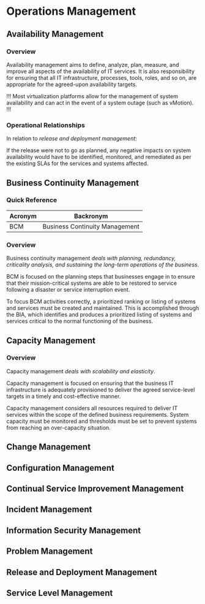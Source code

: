 # Operations Management

## Availability Management

### Overview

Availability management aims to define, analyze, plan, measure, and improve all aspects of the availability of IT services. It is also responsibility for ensuring that all IT infrastructure, processes, tools, roles, and so on, are appropriate for the agreed-upon availability targets.

!!!
Most virtualization platforms allow for the management of system availability and can act in the event of a system outage (such as vMotion).
!!!

### Operational Relationships

In relation to *release and deployment management*:

If the release were not to go as planned, any negative impacts on system availability would have to be identified, monitored, and remediated as per the existing SLAs for the services and systems affected.

## Business Continuity Management

### Quick Reference

| Acronym | Backronym |
| - | - |
| BCM | Business Continuity Management |

### Overview

Business continuity management *deals with planning, redundancy, criticality analysis, and sustaining the long-term operations of the business*.

BCM is focused on the planning steps that businesses engage in to ensure that their mission-critical systems are able to be restored to service following a disaster or service interruption event.

To focus BCM activities correctly, a prioritized ranking or listing of systems and services must be created and maintained. This is accomplished through the BIA, which identifies and produces a prioritized listing of systems and services critical to the normal functioning of the business.

## Capacity Management

### Overview

Capacity management *deals with scalability and elasticity*.

Capacity management is focused on ensuring that the business IT infrastructure is adequately provisioned to deliver the agreed service-level targets in a timely and cost-effective manner.

Capacity management considers all resources required to deliver IT services within the scope of the defined business requirements. System capacity must be monitored and thresholds must be set to prevent systems from reaching an over-capacity situation.

## Change Management

## Configuration Management

## Continual Service Improvement Management

## Incident Management

## Information Security Management

## Problem Management

## Release and Deployment Management

## Service Level Management

